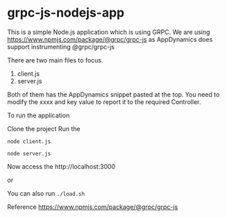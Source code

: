 # grpc-js-nodejs-app


This is a simple Node.js application which is using GRPC.  We are using https://www.npmjs.com/package/@grpc/grpc-js as AppDynamics does support instrumenting @grpc/grpc-js

There are two main files to focus.

1. client.js
2. server.js

Both of them has the AppDynamics snippet pasted at the top. You need to modify the xxxx and key value to report it to the required Controller.

To run the application

Clone the project
Run the 

```node client.js```

```node server.js```

Now access the http://localhost:3000

or

You can also run  ```./load.sh```


Reference https://www.npmjs.com/package/@grpc/grpc-js 
